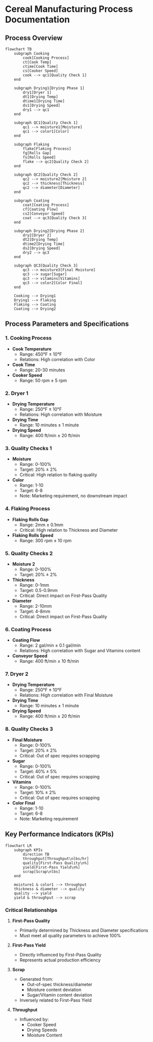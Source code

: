 # Cereal Manufacturing Process Documentation

## Process Overview

```mermaid
flowchart TB
    subgraph Cooking
        cook[Cooking Process]
        ct[Cook Temp]
        ctime[Cook Time]
        cs[Cooker Speed]
        cook --> qc1[Quality Check 1]
    end
    
    subgraph Drying1[Drying Phase 1]
        dry1[Dryer 1]
        dt1[Drying Temp]
        dtime1[Drying Time]
        ds1[Drying Speed]
        dry1 --> qc1
    end
    
    subgraph QC1[Quality Check 1]
        qc1 --> moisture1[Moisture]
        qc1 --> color1[Color]
    end
    
    subgraph Flaking
        flake[Flaking Process]
        fg[Rolls Gap]
        fs[Rolls Speed]
        flake --> qc2[Quality Check 2]
    end
    
    subgraph QC2[Quality Check 2]
        qc2 --> moisture2[Moisture 2]
        qc2 --> thickness[Thickness]
        qc2 --> diameter[Diameter]
    end
    
    subgraph Coating
        coat[Coating Process]
        cf[Coating Flow]
        cs2[Conveyor Speed]
        coat --> qc3[Quality Check 3]
    end
    
    subgraph Drying2[Drying Phase 2]
        dry2[Dryer 2]
        dt2[Drying Temp]
        dtime2[Drying Time]
        ds2[Drying Speed]
        dry2 --> qc3
    end
    
    subgraph QC3[Quality Check 3]
        qc3 --> moisture3[Final Moisture]
        qc3 --> sugar[Sugar]
        qc3 --> vitamins[Vitamins]
        qc3 --> color2[Color Final]
    end
    
    Cooking --> Drying1
    Drying1 --> Flaking
    Flaking --> Coating
    Coating --> Drying2
```

## Process Parameters and Specifications

### 1. Cooking Process
- **Cook Temperature**
  - Range: 450°F ± 10°F
  - Relations: High correlation with Color
- **Cook Time**
  - Range: 20-30 minutes
- **Cooker Speed**
  - Range: 50 rpm ± 5 rpm

### 2. Dryer 1
- **Drying Temperature**
  - Range: 250°F ± 10°F
  - Relations: High correlation with Moisture
- **Drying Time**
  - Range: 10 minutes ± 1 minute
- **Drying Speed**
  - Range: 400 ft/min ± 20 ft/min

### 3. Quality Checks 1
- **Moisture**
  - Range: 0-100%
  - Target: 20% ± 2%
  - Critical: High relation to flaking quality
- **Color**
  - Range: 1-10
  - Target: 6-8
  - Note: Marketing requirement, no downstream impact

### 4. Flaking Process
- **Flaking Rolls Gap**
  - Range: 2mm ± 0.1mm
  - Critical: High relation to Thickness and Diameter
- **Flaking Rolls Speed**
  - Range: 300 rpm ± 10 rpm

### 5. Quality Checks 2
- **Moisture 2**
  - Range: 0-100%
  - Target: 20% ± 2%
- **Thickness**
  - Range: 0-1mm
  - Target: 0.5-0.9mm
  - Critical: Direct impact on First-Pass Quality
- **Diameter**
  - Range: 2-10mm
  - Target: 4-8mm
  - Critical: Direct impact on First-Pass Quality

### 6. Coating Process
- **Coating Flow**
  - Range: 2 gal/min ± 0.1 gal/min
  - Relations: High correlation with Sugar and Vitamins content
- **Conveyor Speed**
  - Range: 400 ft/min ± 10 ft/min

### 7. Dryer 2
- **Drying Temperature**
  - Range: 250°F ± 10°F
  - Relations: High correlation with Final Moisture
- **Drying Time**
  - Range: 10 minutes ± 1 minute
- **Drying Speed**
  - Range: 400 ft/min ± 20 ft/min

### 8. Quality Checks 3
- **Final Moisture**
  - Range: 0-100%
  - Target: 20% ± 2%
  - Critical: Out of spec requires scrapping
- **Sugar**
  - Range: 0-100%
  - Target: 40% ± 5%
  - Critical: Out of spec requires scrapping
- **Vitamins**
  - Range: 0-100%
  - Target: 10% ± 2%
  - Critical: Out of spec requires scrapping
- **Color Final**
  - Range: 1-10
  - Target: 6-8
  - Note: Marketing requirement

## Key Performance Indicators (KPIs)

```mermaid
flowchart LR
    subgraph KPIs
        direction TB
        throughput[Throughput\nlbs/hr]
        quality[First-Pass Quality\n%]
        yield[First-Pass Yield\n%]
        scrap[Scrap\nlbs]
    end
    
    moisture1 & color1 --> throughput
    thickness & diameter --> quality
    quality --> yield
    yield & throughput --> scrap
```

### Critical Relationships
1. **First-Pass Quality**
   - Primarily determined by Thickness and Diameter specifications
   - Must meet all quality parameters to achieve 100%

2. **First-Pass Yield**
   - Directly influenced by First-Pass Quality
   - Represents actual production efficiency

3. **Scrap**
   - Generated from:
     - Out-of-spec thickness/diameter
     - Moisture content deviation
     - Sugar/Vitamin content deviation
   - Inversely related to First-Pass Yield

4. **Throughput**
   - Influenced by:
     - Cooker Speed
     - Drying Speeds
     - Moisture Content